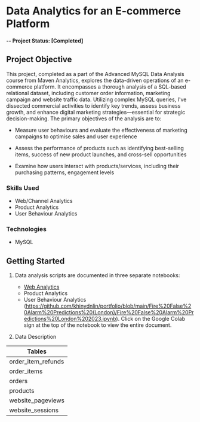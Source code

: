 
# Data Analytics for an E-commerce Platform

#### -- Project Status: [Completed]

## Project Objective
This project, completed as a part of the Advanced MySQL Data Analysis course from Maven Analytics, explores the data-driven operations of an e-commerce platform. It encompasses a thorough analysis of a SQL-based relational dataset, including customer order information, marketing campaign and website traffic data. Utilizing complex MySQL queries, I've dissected commercial activities to identify key trends, assess business growth, and enhance digital marketing strategies—essential for strategic decision-making. The primary objectives of the analysis are to:

- Measure user behaviours and evaluate the effectiveness of marketing campaigns to optimise sales and user experience

- Assess the performance of products such as identifying best-selling items, success of new product launches, and cross-sell opportunities

- Examine how users interact with products/services, including their purchasing patterns, engagement levels

### Skills Used
* Web/Channel Analytics
* Product Analytics
* User Behaviour Analytics

### Technologies
* MySQL

## Getting Started
 
1. Data analysis scripts are documented in three separate notebooks:
   - [Web Analytics](https://github.com/khinydnlin/portfolio/blob/main/E-commerce%20Analytics/1.%20Channel%20Analytics%20-%20E-Commerce.ipynb)
   - Product Analytics
   - User Behaviour Analytics (https://github.com/khinydnlin/portfolio/blob/main/Fire%20False%20Alarm%20Predictions%20(London)/Fire%20False%20Alarm%20Predictions%20London%202023.ipynb). Click on the Google Colab sign at the top of the notebook to view the entire document.

2. Data Description

| Tables                  | 
|-------------------------|
| order_item_refunds      |
| order_items             |
| orders                  |
| products                |
| website_pageviews       |
| website_sessions        |
